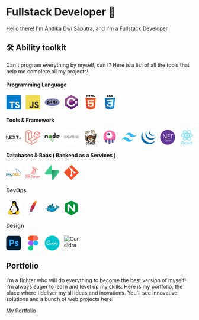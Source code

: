 <!-- @format -->

# Fullstack Developer 📝

Hello there! I'm Andika Dwi Saputra, and I'm a Fullstack Developer

## 🛠️ Ability toolkit

Can't program everything by myself, can I? Here is a list of all the tools that help me complete all my projects!

#### Programming Language

<div style="display: flex; flex-direction: row;">
    <img src="https://github.com/devicons/devicon/blob/master/icons/typescript/typescript-original.svg" alt="Typescript" width="40" height="40" style="margin-right: 12px"/>
    <img src="https://github.com/devicons/devicon/blob/master/icons/javascript/javascript-original.svg" alt="javascript" width="40" height="40" style="margin-right: 12px"/>
    <img src="https://github.com/devicons/devicon/blob/master/icons/php/php-original.svg" alt="php" width="40" height="40" style="margin-right: 12px"/>
    <img src="https://github.com/devicons/devicon/blob/master/icons/csharp/csharp-original.svg" alt="c#" width="40" height="40" style="margin-right: 12px"/>
    <img src="https://github.com/devicons/devicon/blob/master/icons/html5/html5-original-wordmark.svg" alt="html5" width="40" height="40" style="margin-right: 12px"/>
    <img src="https://github.com/devicons/devicon/blob/master/icons/css3/css3-original-wordmark.svg" alt="css3" width="40" height="40" style="margin-right: 12px"/>
</div>

#### Tools & Framework

<div style="display: flex; flex-direction: row;">
    <img src="https://github.com/devicons/devicon/blob/master/icons/nextjs/nextjs-original-wordmark.svg" alt="nextjs" width="40" height="40" style="margin-right: 12px"/>
    <img src="https://github.com/devicons/devicon/blob/master/icons/laravel/laravel-original.svg" alt="laravel" width="40" height="40" style="margin-right: 12px"/>
    <img src="https://github.com/devicons/devicon/blob/master/icons/nodejs/nodejs-original-wordmark.svg" alt="nodejs" width="40" height="40" style="margin-right: 12px"/>
    <img src="https://github.com/devicons/devicon/blob/master/icons/express/express-original-wordmark.svg" alt="express" width="40" height="40" style="margin-right: 12px"/>
    <img src="https://github.com/devicons/devicon/blob/master/icons/composer/composer-original.svg" alt="composer" width="40" height="40" style="margin-right: 12px"/>
    <img src="https://github.com/devicons/devicon/blob/master/icons/livewire/livewire-original.svg" alt="composer" width="40" height="40" style="margin-right: 12px"/>
    <img src="https://github.com/devicons/devicon/blob/master/icons/tailwindcss/tailwindcss-original.svg" alt="tailwindcss" width="40" height="40" style="margin-right: 12px"/>
    <img src="https://github.com/devicons/devicon/blob/master/icons/jquery/jquery-original.svg" alt="jquery" width="40" height="40" style="margin-right: 12px"/>
    <img src="https://github.com/devicons/devicon/blob/master/icons/dotnetcore/dotnetcore-original.svg" alt="dotnet" width="40" height="40" style="margin-right: 12px"/>
    <img src="https://github.com/devicons/devicon/blob/master/icons/react/react-original-wordmark.svg" alt="react" width="40" height="40" style="margin-right: 12px"/>
</div>

#### Databases & Baas ( Backend as a Services )

<div style="display: flex; flex-direction: row;">
    <img src="https://github.com/devicons/devicon/blob/master/icons/mysql/mysql-original-wordmark.svg" alt="mysql" width="40" height="40" style="margin-right: 12px"/>
    <img src="https://github.com/devicons/devicon/blob/master/icons/microsoftsqlserver/microsoftsqlserver-plain-wordmark.svg" alt="mssql" width="40" height="40" style="margin-right: 12px"/>
    <img src="https://github.com/devicons/devicon/blob/master/icons/supabase/supabase-original.svg" alt="supabase" width="40" height="40" style="margin-right: 12px"/>
    <img src="https://github.com/devicons/devicon/blob/master/icons/git/git-original.svg" alt="git" width="40" height="40" style="margin-right: 12px"/>
</div>

#### DevOps

<div style="display: flex; flex-direction: row;">
    <img src="https://github.com/devicons/devicon/blob/master/icons/linux/linux-original.svg" alt="Linux" width="40" height="40" style="margin-right: 12px"/>
    <img src="https://github.com/devicons/devicon/blob/master/icons/apache/apache-original.svg" alt="Apache" width="40" height="40" style="margin-right: 12px"/>
    <img src="https://github.com/devicons/devicon/blob/master/icons/docker/docker-original.svg" alt="Docker" width="40" height="40" style="margin-right: 12px"/>
    <img src="https://github.com/devicons/devicon/blob/master/icons/nginx/nginx-original.svg" alt="Nginx" width="40" height="40" style="margin-right: 12px"/>
</div>

#### Design

<div style="display: flex; flex-direction: row;">
    <img src="https://github.com/devicons/devicon/blob/master/icons/photoshop/photoshop-original.svg" alt="Photoshop" width="40" height="40" style="margin-right: 12px"/>
    <img src="https://github.com/devicons/devicon/blob/master/icons/figma/figma-original.svg" alt="Figma" width="40" height="40" style="margin-right: 12px"/>
    <img src="https://github.com/devicons/devicon/blob/master/icons/canva/canva-original.svg" alt="Canva" width="40" height="40" style="margin-right: 12px"/>
    <img src="https://seeklogo.com/images/C/coreldraw-2019-logo-73390B2962-seeklogo.com.png" alt="Coreldraw" width="40" height="40" style="margin-right: 12px"/>
</div>

## Portfolio

I'm a fighter who will do everything to become the best version of myself! I'm always eager to learn and level up my skills. Here is my portfolio, the place where I deliver my all ideas and inovations. You'll see innovative solutions and a bunch of web projects here!

[My Portfolio](https://andikss.github.io)
